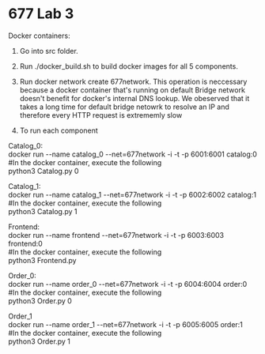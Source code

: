 # 677 Lab 3

Docker containers:

1. Go into src folder. <br />
2. Run ./docker_build.sh to build docker images for all 5 components. <br />

4. Run docker network create 677network. This operation is neccessary because a docker container that's running on default Bridge network doesn't benefit for docker's internal DNS lookup. We obeserved that it takes a long time for default bridge netowrk to resolve an IP and therefore every HTTP request is extrememly slow <br />

4. To run each component <br />

  Catalog_0: <br />
    docker run --name catalog_0 --net=677network -i -t -p 6001:6001 catalog:0 <br />
    #In the docker container, execute the following <br />
    python3 Catalog.py 0 <br />
      
  Catalog_1: <br />
    docker run --name catalog_1 --net=677network -i -t -p 6002:6002 catalog:1 <br />
    #In the docker container, execute the following <br />
    python3 Catalog.py 1 <br />
   
   Frontend: <br />
    docker run --name frontend --net=677network -i -t -p 6003:6003 frontend:0 <br />
    #In the docker container, execute the following <br />
    python3 Frontend.py <br />
   
   Order_0: <br />
     docker run --name order_0 --net=677network -i -t -p 6004:6004 order:0 <br />
     #In the docker container, execute the following <br />
     python3 Order.py 0 <br />
     
   Order_1 <br />
    docker run --name order_1 --net=677network -i -t -p 6005:6005 order:1 <br />
        #In the docker container, execute the following <br />
    python3 Order.py 1 <br />


